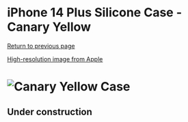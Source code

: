 # iPhone 14 Plus Silicone Case - Canary Yellow

[Return to previous page](/iphone_14)

[High-resolution image from Apple](https://store.storeimages.cdn-apple.com/8756/as-images.apple.com/is//MQUC3?wid=4500&hei=4500&fmt=png)

# ![Canary Yellow Case](/everyphone/MQUC3.png)

## Under construction
